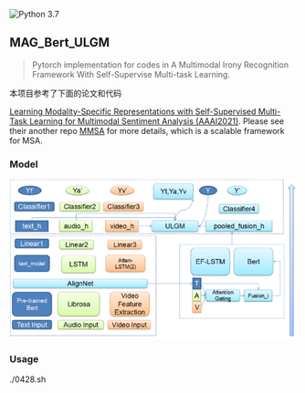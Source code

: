 ![Python 3.7](https://img.shields.io/badge/python-3.6-green.svg)

## MAG_Bert_ULGM
> Pytorch implementation for codes in A Multimodal Irony Recognition Framework With Self-Supervise Multi-task Learning.

本项目参考了下面的论文和代码

[Learning Modality-Specific Representations with Self-Supervised Multi-Task Learning for Multimodal Sentiment Analysis (AAAI2021)](https://arxiv.org/abs/2102.04830). Please see their another repo [MMSA](https://github.com/thuiar/MMSA) for more details, which is a scalable framework for MSA.

### Model

![model](assets/MainModel.png)

### Usage

 ./0428.sh

### 
